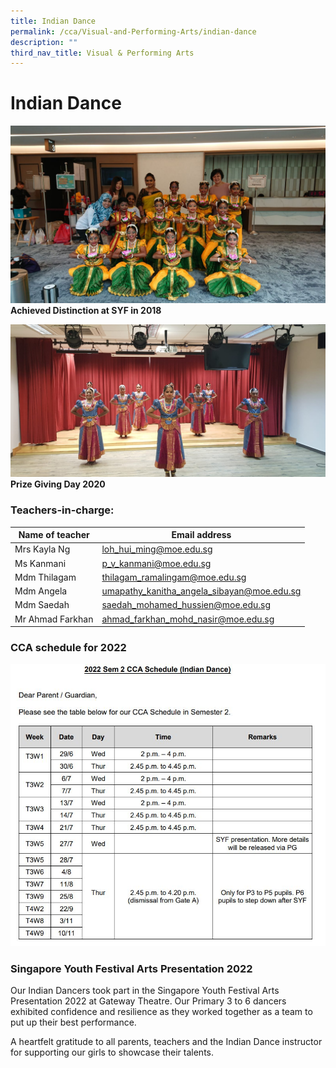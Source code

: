 ```yaml
---
title: Indian Dance
permalink: /cca/Visual-and-Performing-Arts/indian-dance
description: ""
third_nav_title: Visual & Performing Arts
---
```

# **Indian Dance**

![](/images/WhatsApp%20Image%202021-01-20.jpeg)
**Achieved Distinction at SYF in 2018**

![](/images/WhatsApp%20Image%202021-01-20-1.jpeg)
**Prize Giving Day 2020**

### Teachers-in-charge:

| Name of teacher 	| Email address 	|
|---	|---	|
| Mrs Kayla Ng 	| [loh_hui_ming@moe.edu.sg](mailto:loh_hui_ming@moe.edu.sg) 	|
| Ms Kanmani 	| [p_v_kanmani@moe.edu.sg](mailto:p_v_kanmani@moe.edu.sg) 	|
| Mdm Thilagam 	| [thilagam_ramalingam@moe.edu.sg](mailto:thilagam_ramalingam@moe.edu.sg) 	|
| Mdm Angela 	| [umapathy_kanitha_angela_sibayan@moe.edu.sg](mailto:umapathy_kanitha_angela_sibayan@moe.edu.sg) 	|
| Mdm Saedah 	| [saedah_mohamed_hussien@moe.edu.sg](mailto:saedah_mohamed_hussien@moe.edu.sg) 	|
| Mr Ahmad Farkhan 	| [ahmad_farkhan_mohd_nasir@moe.edu.sg](mailto:ahmad_farkhan_mohd_nasir@moe.edu.sg) 	|

### CCA schedule for 2022

![](/images/IDsem2.jpg)

### Singapore Youth Festival Arts Presentation 2022 

Our Indian Dancers took part in the Singapore Youth Festival Arts Presentation 2022 at Gateway Theatre. Our Primary 3 to 6 dancers exhibited confidence and resilience as they worked together as a team to put up their best performance.  

A heartfelt gratitude to all parents, teachers and the Indian Dance instructor for supporting our girls to showcase their talents.